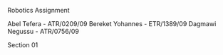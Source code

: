 Robotics Assignment

Abel Tefera - ATR/0209/09
Bereket Yohannes - ETR/1389/09
Dagmawi Negussu - ATR/0756/09

Section 01
